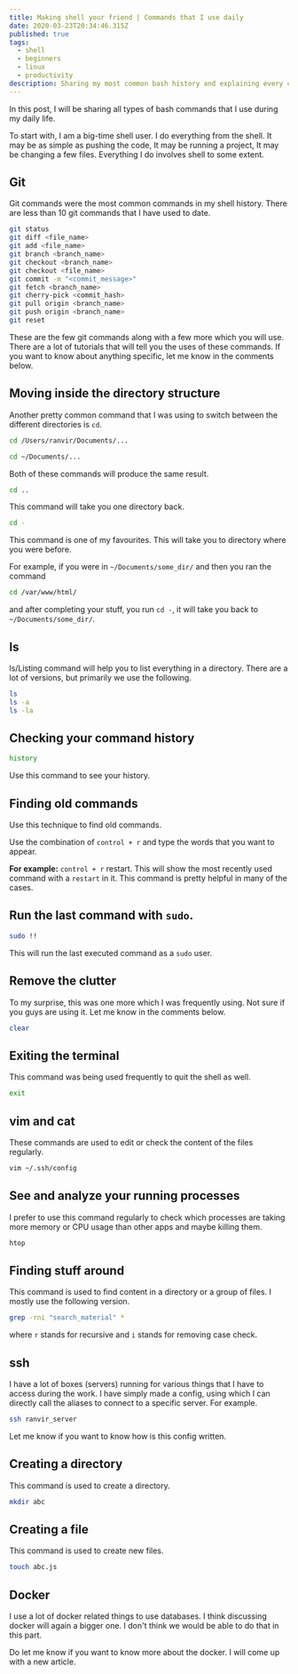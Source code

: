 ```yaml
---
title: Making shell your friend | Commands that I use daily
date: 2020-03-23T20:34:46.315Z
published: true
tags:
  - shell
  - beginners
  - linux
  - productivity
description: Sharing my most common bash history and explaining every command.
---
```

In this post, I will be sharing all types of bash commands that I use during my daily life.

To start with, I am a big-time shell user. I do everything from the shell. It may be as simple as pushing the code, It may be running a project, It may be changing a few files. Everything I do involves shell to some extent.

## Git

Git commands were the most common commands in my shell history. There are less than 10 git commands that I have used to date.

```bash
git status
git diff <file_name>
git add <file_name>
git branch <branch_name>
git checkout <branch_name>
git checkout <file_name>
git commit -m "<commit_message>"
git fetch <branch_name>
git cherry-pick <commit_hash>
git pull origin <branch_name>
git push origin <branch_name>
git reset
```

These are the few git commands along with a few more which you will use. There are a lot of tutorials that will tell you the uses of these commands. If you want to know about anything specific, let me know in the comments below.

## Moving inside the directory structure

Another pretty common command that I was using to switch between the different directories is `cd`.

```bash
cd /Users/ranvir/Documents/...
```

```bash
cd ~/Documents/...
```

Both of these commands will produce the same result.

```bash
cd ..
```

This command will take you one directory back.

```bash
cd -
```

This command is one of my favourites. This will take you to directory where you were before.

For example, if you were in `~/Documents/some_dir/` and then you ran the command

```bash
cd /var/www/html/
```

and after completing your stuff, you run `cd -`, it will take you back to `~/Documents/some_dir/`.

## ls

ls/Listing command will help you to list everything in a directory. There are a lot of versions, but primarily we use the following.

```bash
ls
ls -a
ls -la
```

## Checking your command history

```bash
history
```
Use this command to see your history.

## Finding old commands

Use this technique to find old commands.

Use the combination of `control + r` and type the words that you want to appear.

**For example:** `control + r` restart. This will show the most recently used command with a `restart` in it. This command is pretty helpful in many of the cases.

## Run the last command with `sudo`.


```bash
sudo !!
```

This will run the last executed command as a `sudo` user.

## Remove the clutter

To my surprise, this was one more which I was frequently using. Not sure if you guys are using it. Let me know in the comments below.

```bash
clear
```


## Exiting the terminal

This command was being used frequently to quit the shell as well.

```bash
exit
```

## vim and cat

These commands are used to edit or check the content of the files regularly.

```bash
vim ~/.ssh/config
```

## See and analyze your running processes

I prefer to use this command regularly to check which processes are taking more memory or CPU usage than other apps and maybe killing them.

```bash
htop
```

## Finding stuff around

This command is used to find content in a directory or a group of files. I mostly use the following version.

```bash
grep -rni "search_material" *
```

where `r` stands for recursive and `i` stands for removing case check.

## ssh

I have a lot of boxes (servers) running for various things that I have to access during the work. I have simply made a config, using which I can directly call the aliases to connect to a specific server. For example.

```bash
ssh ranvir_server
```

Let me know if you want to know how is this config written.

## Creating a directory

This command is used to create a directory.

```bash
mkdir abc
```

## Creating a file

This command is used to create new files.

```bash
touch abc.js
```

## Docker

I use a lot of docker related things to use databases. I think discussing docker will again a bigger one. I don't think we would be able to do that in this part.

Do let me know if you want to know more about the docker. I will come up with a new article.